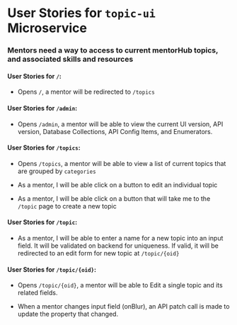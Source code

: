 # User Stories for `topic-ui` Microservice

### **Mentors** need a way to **access to current mentorHub topics, and associated skills and resources**

#### User Stories for `/`:

- Opens `/`, a mentor will be redirected to `/topics`

#### User Stories for `/admin`:

- Opens `/admin`, a mentor will be able to view the current UI version, API version, Database Collections, API Config Items, and Enumerators.

#### User Stories for `/topics`:

- Opens `/topics`, a mentor will be able to view a list of current topics that are grouped by `categories`

- As a mentor, I will be able click on a button to edit an individual topic

- As a mentor, I will be able click on a button that will take me to the `/topic` page to create a new topic

#### User Stories for `/topic`:

- As a mentor, I will be able to enter a name for a new topic into an input field. It will be validated on backend for uniqueness. If valid, it will be redirected to an edit form for new topic at `/topic/{oid}`


#### User Stories for `/topic/{oid}`:

- Opens `/topic/{oid}`, a mentor will be able to Edit a single topic and its related fields.

- When a mentor changes input field (onBlur), an API patch call is made to update the property that changed.
